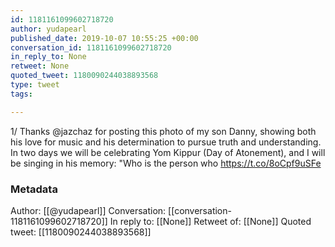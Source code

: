 ```yaml
---
id: 1181161099602718720
author: yudapearl
published_date: 2019-10-07 10:55:25 +00:00
conversation_id: 1181161099602718720
in_reply_to: None
retweet: None
quoted_tweet: 1180090244038893568
type: tweet
tags:

---
```


1/ Thanks @jazchaz for posting this photo of my son Danny, showing both his love for music and his determination to pursue truth and understanding. In two days we will be celebrating Yom Kippur (Day of Atonement), and I will be singing in his memory: "Who is the person who https://t.co/8oCpf9uSFe

### Metadata

Author: [[@yudapearl]]
Conversation: [[conversation-1181161099602718720]]
In reply to: [[None]]
Retweet of: [[None]]
Quoted tweet: [[1180090244038893568]]
